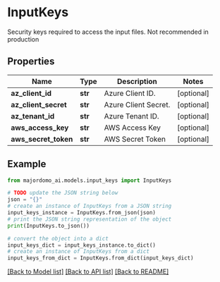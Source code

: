# InputKeys

Security keys required to access the input files. Not recommended in production

## Properties

Name | Type | Description | Notes
------------ | ------------- | ------------- | -------------
**az_client_id** | **str** | Azure Client ID. | [optional] 
**az_client_secret** | **str** | Azure Client Secret. | [optional] 
**az_tenant_id** | **str** | Azure Tenant ID. | [optional] 
**aws_access_key** | **str** | AWS Access Key | [optional] 
**aws_secret_token** | **str** | AWS Secret Token | [optional] 

## Example

```python
from majordomo_ai.models.input_keys import InputKeys

# TODO update the JSON string below
json = "{}"
# create an instance of InputKeys from a JSON string
input_keys_instance = InputKeys.from_json(json)
# print the JSON string representation of the object
print(InputKeys.to_json())

# convert the object into a dict
input_keys_dict = input_keys_instance.to_dict()
# create an instance of InputKeys from a dict
input_keys_from_dict = InputKeys.from_dict(input_keys_dict)
```
[[Back to Model list]](../README.md#documentation-for-models) [[Back to API list]](../README.md#documentation-for-api-endpoints) [[Back to README]](../README.md)


